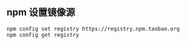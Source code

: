 ## npm 设置镜像源

```shell
npm config set registry https://registry.npm.taobao.org
npm config get registry
```

